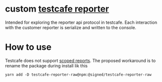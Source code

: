 # custom [testcafe reporter][testcafe-reporter]

Intended for exploring the reporter api protocol in testcafe.
Each interaction with the customer reporter is serialize and written to the console.

# How to use
Testcafe does not support [scoped reports](https://github.com/DevExpress/testcafe/issues/4692#issuecomment-578790454).
The proposed workaround is to rename the package during install lik this

````shell
yarn add -D testcafe-reporter-raw@npm:@signed/testcafe-reporter-raw
````

[testcafe-reporter]: https://testcafe.io/documentation/402810/guides/extend-testcafe/reporter-plugin
